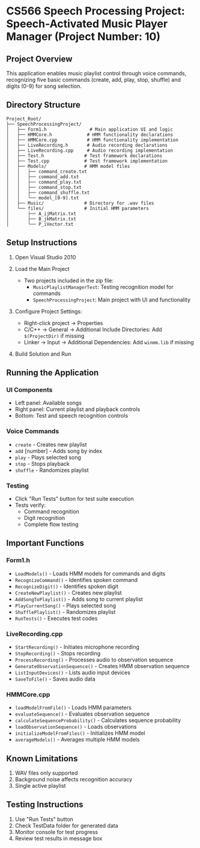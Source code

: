 # CS566 Speech Processing Project: Speech-Activated Music Player Manager (Project Number: 10)

## Project Overview
This application enables music playlist control through voice commands, recognizing five basic commands (create, add, play, stop, shuffle) and digits (0-9) for song selection.

## Directory Structure
```
Project_Root/
├── SpeechProcessingProject/
│   ├── Form1.h                # Main application UI and logic
│   ├── HMMCore.h             # HMM functionality declarations
│   ├── HMMCore.cpp           # HMM functionality implementation
│   ├── LiveRecording.h       # Audio recording declarations
│   ├── LiveRecording.cpp     # Audio recording implementation
│   ├── Test.h               # Test framework declarations
│   ├── Test.cpp             # Test framework implementation
│   ├── Models/              # HMM model files
│   │   ├── command_create.txt
│   │   ├── command_add.txt
│   │   ├── command_play.txt
│   │   ├── command_stop.txt
│   │   ├── command_shuffle.txt
│   │   └── model_[0-9].txt
│   ├── Music/               # Directory for .wav files
│   └── files/               # Initial HMM parameters
│       ├── A_ijMatrix.txt
│       ├── B_jkMatrix.txt
│       └── P_iVector.txt
```

## Setup Instructions
1. Open Visual Studio 2010
2. Load the Main Project 
   - Two projects included in the zip file:
     - `MusicPlaylistManagerTest`: Testing recognition model for commands
     - `SpeechProcessingProject`: Main project with UI and functionality

3. Configure Project Settings:
   - Right-click project → Properties
   - C/C++ → General → Additional Include Directories: Add `$(ProjectDir)` if missing
   - Linker → Input → Additional Dependencies: Add `winmm.lib` if missing

4. Build Solution and Run

## Running the Application
### UI Components
- Left panel: Available songs
- Right panel: Current playlist and playback controls
- Bottom: Test and speech recognition controls

### Voice Commands
- `create` - Creates new playlist
- `add` [number] - Adds song by index
- `play` - Plays selected song
- `stop` - Stops playback
- `shuffle` - Randomizes playlist

### Testing
- Click "Run Tests" button for test suite execution
- Tests verify:
  - Command recognition
  - Digit recognition
  - Complete flow testing

## Important Functions
### Form1.h
- `LoadModels()` - Loads HMM models for commands and digits
- `RecognizeCommand()` - Identifies spoken command
- `RecognizeDigit()` - Identifies spoken digit
- `CreateNewPlaylist()` - Creates new playlist
- `AddSongToPlaylist()` - Adds song to current playlist
- `PlayCurrentSong()` - Plays selected song
- `ShufflePlaylist()` - Randomizes playlist
- `RunTests()` - Executes test codes

### LiveRecording.cpp
- `StartRecording()` - Initiates microphone recording
- `StopRecording()` - Stops recording
- `ProcessRecording()` - Processes audio to observation sequence
- `GenerateObservationSequence()` - Creates HMM observation sequence
- `ListInputDevices()` - Lists audio input devices
- `SaveToFile()` - Saves audio data

### HMMCore.cpp
- `loadModelFromFile()` - Loads HMM parameters
- `evaluateSequence()` - Evaluates observation sequence
- `calculateSequenceProbability()` - Calculates sequence probability
- `loadObservationSequence()` - Loads observations
- `initializeModelFromFiles()` - Initializes HMM model
- `averageModels()` - Averages multiple HMM models

## Known Limitations
1. WAV files only supported
2. Background noise affects recognition accuracy
3. Single active playlist

## Testing Instructions
1. Use "Run Tests" button
2. Check TestData folder for generated data
3. Monitor console for test progress
4. Review test results in message box